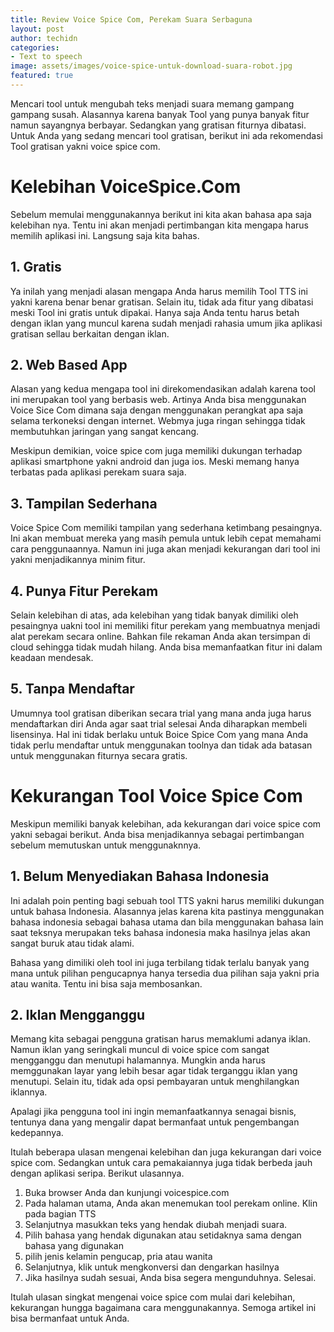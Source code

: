 ```yaml
---
title: Review Voice Spice Com, Perekam Suara Serbaguna
layout: post
author: techidn
categories: 
- Text to speech
image: assets/images/voice-spice-untuk-download-suara-robot.jpg
featured: true
---
```


Mencari tool untuk mengubah teks menjadi suara memang gampang gampang susah. Alasannya karena banyak Tool yang punya banyak fitur namun sayangnya berbayar. Sedangkan yang gratisan fiturnya dibatasi. Untuk Anda yang sedang mencari tool gratisan, berikut ini ada rekomendasi Tool gratisan yakni voice spice com.

# Kelebihan VoiceSpice.Com

Sebelum memulai menggunakannya berikut ini kita akan bahasa apa saja kelebihan nya. Tentu ini akan menjadi pertimbangan kita mengapa harus memilih aplikasi ini. Langsung saja kita bahas.

## 1. Gratis

Ya inilah yang menjadi alasan mengapa Anda harus memilih Tool TTS ini yakni karena benar benar gratisan. Selain itu, tidak ada fitur yang dibatasi meski Tool ini gratis untuk dipakai. Hanya saja Anda tentu harus betah dengan iklan yang muncul karena sudah menjadi rahasia umum jika aplikasi gratisan sellau berkaitan dengan iklan.

## 2. Web Based App

Alasan yang kedua mengapa tool ini direkomendasikan adalah karena tool ini merupakan tool yang berbasis web. Artinya Anda bisa menggunakan Voice Sice Com dimana saja dengan menggunakan perangkat apa saja selama terkoneksi dengan internet. Webmya juga ringan sehingga tidak membutuhkan jaringan yang sangat kencang.

Meskipun demikian, voice spice com juga memiliki dukungan terhadap aplikasi smartphone yakni android dan juga ios. Meski memang hanya terbatas pada aplikasi perekam suara saja.

## 3. Tampilan Sederhana

Voice Spice Com memiliki tampilan yang sederhana ketimbang pesaingnya. Ini akan membuat mereka yang masih pemula untuk lebih cepat memahami cara penggunaannya. Namun ini juga akan menjadi kekurangan dari tool ini yakni menjadikannya minim fitur.

## 4. Punya Fitur Perekam

Selain kelebihan di atas, ada kelebihan yang tidak banyak dimiliki oleh pesaingnya uakni tool ini memiliki fitur perekam yang membuatnya menjadi alat perekam secara online. Bahkan file rekaman Anda akan tersimpan di cloud sehingga tidak mudah hilang. Anda bisa memanfaatkan fitur ini dalam keadaan mendesak.

## 5. Tanpa Mendaftar

Umumnya tool gratisan diberikan secara trial yang mana anda juga harus mendaftarkan diri Anda agar saat trial selesai Anda diharapkan membeli lisensinya. Hal ini tidak berlaku untuk Boice Spice Com yang mana Anda tidak perlu mendaftar untuk menggunakan toolnya dan tidak ada batasan untuk menggunakan fiturnya secara gratis.

# Kekurangan Tool Voice Spice Com

Meskipun memiliki banyak kelebihan, ada kekurangan dari voice spice com yakni sebagai berikut. Anda bisa menjadikannya sebagai pertimbangan sebelum memutuskan untuk menggunaknnya.

## 1. Belum Menyediakan Bahasa Indonesia

Ini adalah poin penting bagi sebuah tool TTS yakni harus memiliki dukungan untuk bahasa Indonesia. Alasannya jelas karena kita pastinya menggunakan bahasa indonesia sebagai bahasa utama dan bila menggunakan bahasa lain saat teksnya merupakan teks bahasa indonesia maka hasilnya jelas akan sangat buruk atau tidak alami.

Bahasa yang dimiliki oleh tool ini juga terbilang tidak terlalu banyak yang mana untuk pilihan pengucapnya hanya tersedia dua pilihan saja yakni pria atau wanita. Tentu ini bisa saja membosankan.

## 2. Iklan Mengganggu

Memang kita sebagai pengguna gratisan harus memaklumi adanya iklan. Namun iklan yang seringkali muncul di voice spice com sangat mengganggu dan menutupi halamannya. Mungkin anda harus memggunakan layar yang lebih besar agar tidak terganggu iklan yang menutupi. Selain itu, tidak ada opsi pembayaran untuk menghilangkan iklannya.

Apalagi jika pengguna tool ini ingin memanfaatkannya senagai bisnis, tentunya dana yang mengalir dapat bermanfaat untuk pengembangan kedepannya.

Itulah beberapa ulasan mengenai kelebihan dan juga kekurangan dari voice spice com. Sedangkan untuk cara pemakaiannya juga tidak berbeda jauh dengan aplikasi seripa. Berikut ulasannya.

1. Buka browser Anda dan kunjungi voicespice.com
2. Pada halaman utama, Anda akan menemukan tool perekam online. Klin pada bagian TTS
3. Selanjutnya masukkan teks yang hendak diubah menjadi suara. 
4. Pilih bahasa yang hendak digunakan atau setidaknya sama dengan bahasa yang digunakan
5. pilih jenis kelamin pengucap, pria atau wanita
6. Selanjutnya, klik untuk mengkonversi dan dengarkan hasilnya
7. Jika hasilnya sudah sesuai, Anda bisa segera mengunduhnya. Selesai.

Itulah ulasan singkat mengenai voice spice com mulai dari kelebihan, kekurangan hungga bagaimana cara menggunakannya. Semoga artikel ini bisa bermanfaat untuk Anda.
